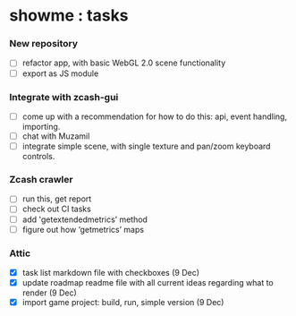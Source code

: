 # showme : tasks


### New repository
* [ ] refactor app, with basic WebGL 2.0 scene functionality
* [ ] export as JS module

### Integrate with zcash-gui
* [ ] come up with a recommendation for how to do this: api, event handling, importing.
* [ ] chat with Muzamil
* [ ] integrate simple scene, with single texture and pan/zoom keyboard controls.

### Zcash crawler
* [ ] run this, get report
* [ ] check out CI tasks
* [ ] add 'getextendedmetrics’ method
* [ ] figure out how ‘getmetrics’ maps

### Attic
* [x] task list markdown file with checkboxes (9 Dec)
* [x] update roadmap readme file with all current ideas regarding what to render (9 Dec)
* [x] import game project: build, run, simple version (9 Dec)
